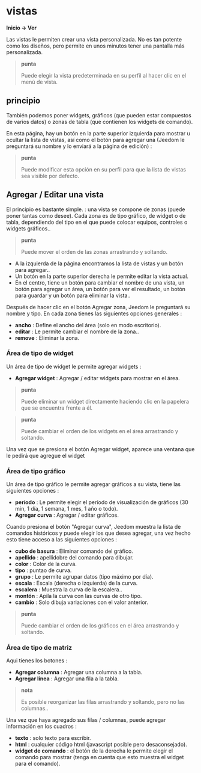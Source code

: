 # vistas
**Inicio → Ver**

Las vistas le permiten crear una vista personalizada.
No es tan potente como los diseños, pero permite en unos minutos tener una pantalla más personalizada.

> **punta**
>
> Puede elegir la vista predeterminada en su perfil al hacer clic en el menú de vista.

## principio

También podemos poner widgets, gráficos (que pueden estar compuestos de varios datos) o zonas de tabla (que contienen los widgets de comando).

En esta página, hay un botón en la parte superior izquierda para mostrar u ocultar la lista de vistas, así como el botón para agregar una (Jeedom le preguntará su nombre y lo enviará a la página de edición) :

> **punta**
>
> Puede modificar esta opción en su perfil para que la lista de vistas sea visible por defecto.

## Agregar / Editar una vista

El principio es bastante simple. : una vista se compone de zonas (puede poner tantas como desee). Cada zona es de tipo gráfico, de widget o de tabla, dependiendo del tipo en el que puede colocar equipos, controles o widgets gráficos..

> **punta**
>
> Puede mover el orden de las zonas arrastrando y soltando.

- A la izquierda de la página encontramos la lista de vistas y un botón para agregar..
- Un botón en la parte superior derecha le permite editar la vista actual.
- En el centro, tiene un botón para cambiar el nombre de una vista, un botón para agregar un área, un botón para ver el resultado, un botón para guardar y un botón para eliminar la vista..

Después de hacer clic en el botón Agregar zona, Jeedom le preguntará su nombre y tipo.
En cada zona tienes las siguientes opciones generales :

- **ancho** : Define el ancho del área (solo en modo escritorio).
- **editar** : Le permite cambiar el nombre de la zona..
- **remove** : Eliminar la zona.

### Área de tipo de widget

Un área de tipo de widget le permite agregar widgets :

- **Agregar widget** : Agregar / editar widgets para mostrar en el área.

> **punta**
>
> Puede eliminar un widget directamente haciendo clic en la papelera que se encuentra frente a él.

> **punta**
>
> Puede cambiar el orden de los widgets en el área arrastrando y soltando.

Una vez que se presiona el botón Agregar widget, aparece una ventana que le pedirá que agregue el widget

### Área de tipo gráfico

Un área de tipo gráfico le permite agregar gráficos a su vista, tiene las siguientes opciones :

- **período** : Le permite elegir el período de visualización de gráficos (30 min, 1 día, 1 semana, 1 mes, 1 año o todo).
- **Agregar curva** : Agregar / editar gráficos.

Cuando presiona el botón &quot;Agregar curva&quot;, Jeedom muestra la lista de comandos históricos y puede elegir los que desea agregar, una vez hecho esto tiene acceso a las siguientes opciones :

- **cubo de basura** : Eliminar comando del gráfico.
- **apellido** : apellidobre del comando para dibujar.
- **color** : Color de la curva.
- **tipo** : puntao de curva.
- **grupo** : Le permite agrupar datos (tipo máximo por día).
- **escala** : Escala (derecha o izquierda) de la curva.
- **escalera** : Muestra la curva de la escalera..
- **montón** : Apila la curva con las curvas de otro tipo.
- **cambio** : Solo dibuja variaciones con el valor anterior.

> **punta**
>
> Puede cambiar el orden de los gráficos en el área arrastrando y soltando.

### Área de tipo de matriz

Aqui tienes los botones :

- **Agregar columna** : Agregar una columna a la tabla.
- **Agregar línea** : Agregar una fila a la tabla.

> **nota**
>
> Es posible reorganizar las filas arrastrando y soltando, pero no las columnas..

Una vez que haya agregado sus filas / columnas, puede agregar información en los cuadros :

- **texto** : solo texto para escribir.
- **html** : cualquier código html (javascript posible pero desaconsejado).
- **widget de comando** : el botón de la derecha le permite elegir el comando para mostrar (tenga en cuenta que esto muestra el widget para el comando).


